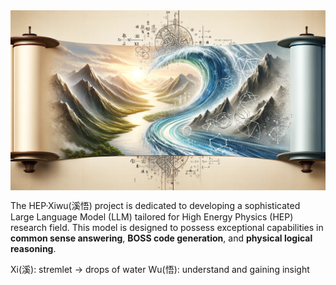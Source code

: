

<img src="/assets/xiwu2.png" width="100%" height="50%" align="center"/>


The HEP·Xiwu(溪悟) project is dedicated to developing a sophisticated Large Language Model (LLM) tailored for High Energy Physics (HEP) research field. This model is designed to possess exceptional capabilities in **common sense answering**, **BOSS code generation**, and **physical logical reasoning**.

Xi(溪): stremlet → drops of water
Wu(悟): understand and gaining insight

